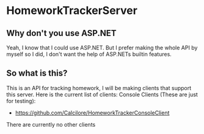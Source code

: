 # HomeworkTrackerServer

## Why don't you use ASP.NET
Yeah, I know that I could use ASP.NET. But I prefer making the whole API by myself so I did, I don't want the help of ASP.NETs builtin features.

## So what is this?
This is an API for tracking homework, I will be making clients that support this server. Here is the current list of clients:
Console Clients (These are just for testing):
- https://github.com/Calcilore/HomeworkTrackerConsoleClient

There are currently no other clients
